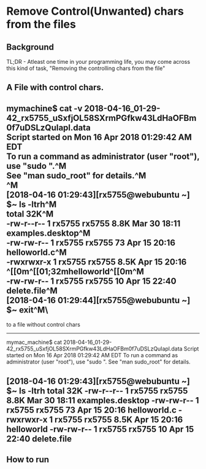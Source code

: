# Remove Control(Unwanted) chars from the files

## Background

TL;DR - Atleast one time  in your programming life, you may come across this kind of task, "Removing the controlling chars from the file"

A File with control chars.
---
mymachine$ cat -v 2018-04-16_01-29-42_rx5755_uSxfjOL58SXrmPGfkw43LdHaOFBm0f7uDSLzQuIapl.data\
Script started on Mon 16 Apr 2018 01:29:42 AM EDT\
To run a command as administrator (user "root"), use "sudo <command>".^M\
See "man sudo_root" for details.^M\
^M\
[2018-04-16 01:29:43][rx5755@webubuntu ~] $~ ls -ltrh^M\
total 32K^M\
-rw-r--r-- 1 rx5755 rx5755 8.8K Mar 30 18:11 examples.desktop^M\
-rw-rw-r-- 1 rx5755 rx5755   73 Apr 15 20:16 helloworld.c^M\
-rwxrwxr-x 1 rx5755 rx5755 8.5K Apr 15 20:16 ^[[0m^[[01;32mhelloworld^[[0m^M\
-rw-rw-r-- 1 rx5755 rx5755   10 Apr 15 22:40 delete.file^M\
[2018-04-16 01:29:44][rx5755@webubuntu ~] $~ exit^M\
---

to a file without control chars

---
mymac_machine$ cat 2018-04-16_01-29-42_rx5755_uSxfjOL58SXrmPGfkw43LdHaOFBm0f7uDSLzQuIapl.data
Script started on Mon 16 Apr 2018 01:29:42 AM EDT
To run a command as administrator (user "root"), use "sudo <command>".
See "man sudo_root" for details.

[2018-04-16 01:29:43][rx5755@webubuntu ~] $~ ls -ltrh
total 32K
-rw-r--r-- 1 rx5755 rx5755 8.8K Mar 30 18:11 examples.desktop
-rw-rw-r-- 1 rx5755 rx5755   73 Apr 15 20:16 helloworld.c
-rwxrwxr-x 1 rx5755 rx5755 8.5K Apr 15 20:16 helloworld
-rw-rw-r-- 1 rx5755 rx5755   10 Apr 15 22:40 delete.file
---

## How to run
